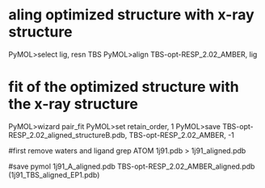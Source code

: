 

# aling optimized structure with x-ray structure 
PyMOL>select lig, resn TBS
PyMOL>align TBS-opt-RESP_2.02_AMBER, lig
# fit of the optimized structure with the x-ray structure
PyMOL>wizard pair_fit 
PyMOL>set retain_order, 1
PyMOL>save TBS-opt-RESP_2.02_aligned_structureB.pdb, TBS-opt-RESP_2.02_AMBER, -1

 
#first remove waters and ligand
grep ATOM 1j91.pdb > 1j91_aligned.pdb

#save
pymol 1j91_A_aligned.pdb TBS-opt-RESP_2.02_AMBER_aligned.pdb (1j91_TBS_aligned_EP1.pdb)
